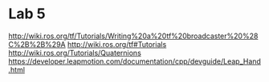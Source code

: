 # Lab 5

http://wiki.ros.org/tf/Tutorials/Writing%20a%20tf%20broadcaster%20%28C%2B%2B%29A
http://wiki.ros.org/tf#Tutorials
http://wiki.ros.org/Tutorials/Quaternions
https://developer.leapmotion.com/documentation/cpp/devguide/Leap_Hand.html
